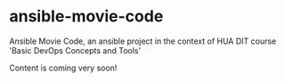 # ansible-movie-code
Ansible Movie Code, an ansible project in the context of HUA DIT course 'Basic DevOps Concepts and Tools'

Content is coming very soon!